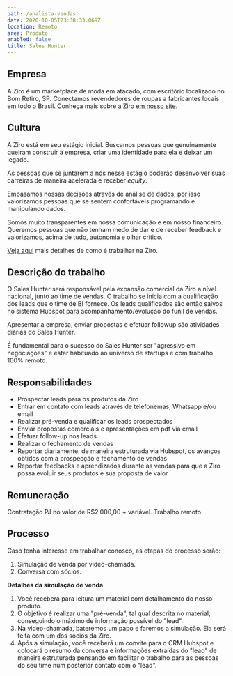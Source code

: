 ```yaml
---
path: /analista-vendas
date: 2020-10-05T23:38:33.069Z
location: Remoto
area: Produto
enabled: false
title: Sales Hunter
---
```

## Empresa

A Ziro é um marketplace de moda em atacado, com escritório localizado no Bom Retiro, SP. Conectamos revendedores de roupas a fabricantes locais em todo o Brasil. Conheça mais sobre a Ziro <a href='https://ziro.com.br' target='_blank'>em nosso site</a>.

## Cultura

A Ziro está em seu estágio inicial. Buscamos pessoas que genuinamente queiram construir a empresa, criar uma identidade para ela e deixar um legado.

As pessoas que se juntarem a nós nesse estágio poderão desenvolver suas carreiras de maneira acelerada e receber _equity_.

Embasamos nossas decisões através de análise de dados, por isso valorizamos pessoas que se sentem confortáveis programando e manipulando dados.

Somos muito transparentes em nossa comunicação e em nosso financeiro. Queremos pessoas que não tenham medo de dar e de receber feedback e valorizamos, acima de tudo, autonomia e olhar crítico.

<a href='https://ziro.com.br/vagas/' target='_blank'>Veja aqui</a> mais detalhes de como é trabalhar na Ziro.

## Descrição do trabalho

O Sales Hunter será responsável pela expansão comercial da Ziro a nível nacional, junto ao time de vendas. O trabalho se inicia com a qualificação dos leads que o time de BI fornece. Os leads qualificados são então salvos no sistema Hubspot para acompanhamento/evolução do funil de vendas.

Apresentar a empresa, enviar propostas e efetuar followup são atividades diárias do Sales Hunter.

É fundamental para o sucesso do Sales Hunter ser "agressivo em negociações" e estar habituado ao universo de startups e com trabalho 100% remoto.

## Responsabilidades

* Prospectar leads para os produtos da Ziro
* Entrar em contato com leads através de telefonemas, Whatsapp e/ou email
* Realizar pré-venda e qualificar os leads prospectados
* Enviar propostas comerciais e apresentações em pdf via email
* Efetuar follow-up nos leads
* Realizar o fechamento de vendas
* Reportar diariamente, de maneira estruturada via Hubspot, os avanços obtidos com a prospecção e fechamento de vendas
* Reportar feedbacks e aprendizados durante as vendas para que a Ziro possa evoluir seus produtos e sua proposta de valor

## Remuneração

Contratação PJ no valor de R$2.000,00 + variável. Trabalho remoto.

## Processo

Caso tenha interesse em trabalhar conosco, as etapas do processo serão:

1. Simulação de venda por video-chamada.
2. Conversa com sócios.

**Detalhes da simulação de venda**

1. Você receberá para leitura um material com detalhamento do nosso produto.
2. O objetivo é realizar uma "pré-venda", tal qual descrita no material, conseguindo o máximo de informação possível do "lead".
3. Na video-chamada, bateremos um papo e faremos a simulação. Ela será feita com um dos sócios da Ziro.
4. Após a simulação, você receberá um convite para o CRM Hubspot e colocará o resumo da conversa e informações extraídas do "lead" de maneira estruturada pensando em facilitar o trabalho para as pessoas do seu time num posterior contato com o "lead".
